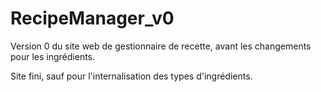 # RecipeManager_v0

Version 0 du site web de gestionnaire de recette, avant les changements pour les ingrédients.

Site fini, sauf pour l'internalisation des types d'ingrédients.
